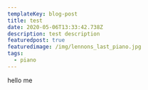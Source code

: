 ```yaml
---
templateKey: blog-post
title: test
date: 2020-05-06T13:33:42.738Z
description: test description
featuredpost: true
featuredimage: /img/lennons_last_piano.jpg
tags:
  - piano
---
```

hello me